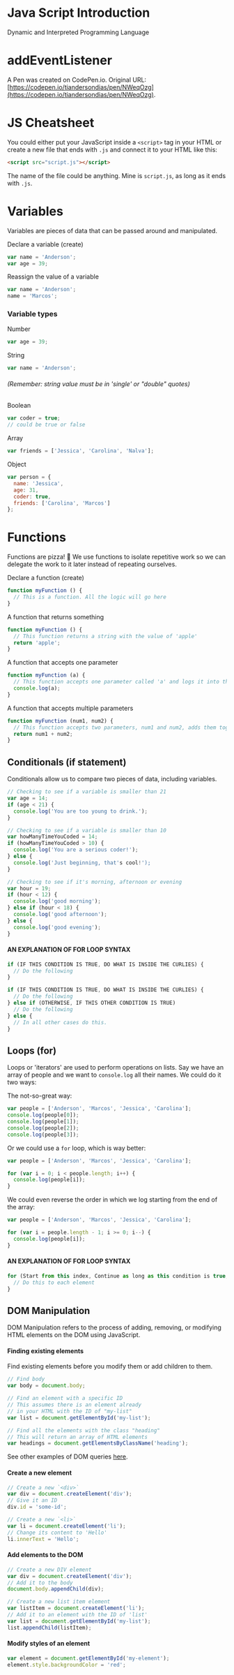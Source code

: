 # Java Script Introduction

Dynamic and Interpreted Programming Language

# addEventListener

A Pen was created on CodePen.io. Original URL: [https://codepen.io/tiandersondias/pen/NWeqOzg](https://codepen.io/tiandersondias/pen/NWeqOzg).

# JS Cheatsheet
You could either put your JavaScript inside a `<script>` tag in your HTML or create a new file that ends with `.js` and connect it to your HTML like this:

```html
<script src="script.js"></script>
```

The name of the file could be anything. Mine is `script.js`, as long as it ends with `.js`.

# Variables
Variables are pieces of data that can be passed around and manipulated.

Declare a variable (create)
```js
var name = 'Anderson';
var age = 39;
```

Reassign the value of a variable
```js
var name = 'Anderson';
name = 'Marcos';
```

### Variable types
Number
```js
var age = 39;
```

String
```js
var name = 'Anderson';
```
###### (Remember: string value must be in 'single' or "double" quotes)

Boolean
```js
var coder = true;
// could be true or false
```

Array
```js
var friends = ['Jessica', 'Carolina', 'Nalva'];
```

Object
```js
var person = {
  name: 'Jessica',
  age: 31,
  coder: true,
  friends: ['Carolina', 'Marcos']
};
```

# Functions
Functions are pizza! 🍕 We use functions to isolate repetitive work so we can delegate the work to it later instead of repeating ourselves.

Declare a function (create)
```js
function myFunction () {
  // This is a function. All the logic will go here
}
```

A function that returns something
```js
function myFunction () {
  // This function returns a string with the value of 'apple'
  return 'apple';
}
```

A function that accepts one parameter
```js
function myFunction (a) {
  // This function accepts one parameter called 'a' and logs it into the console
  console.log(a);
}
```

A function that accepts multiple parameters
```js
function myFunction (num1, num2) {
  // This function accepts two parameters, num1 and num2, adds them together and returns the total value
  return num1 + num2;
}
```

## Conditionals (if statement)
Conditionals allow us to compare two pieces of data, including variables.

```js
// Checking to see if a variable is smaller than 21
var age = 14;
if (age < 21) {
  console.log('You are too young to drink.');
}
```

```js
// Checking to see if a variable is smaller than 10
var howManyTimeYouCoded = 14;
if (howManyTimeYouCoded > 10) {
  console.log('You are a serious coder!');
} else {
  console.log('Just beginning, that's cool!');
}
```

```js
// Checking to see if it's morning, afternoon or evening
var hour = 19;
if (hour < 12) {
  console.log('good morning');
} else if (hour < 18) {
  console.log('good afternoon');
} else {
  console.log('good evening');
}
```

#### AN EXPLANATION OF FOR LOOP SYNTAX
```js
if (IF THIS CONDITION IS TRUE, DO WHAT IS INSIDE THE CURLIES) {
  // Do the following
}
```

```js
if (IF THIS CONDITION IS TRUE, DO WHAT IS INSIDE THE CURLIES) {
  // Do the following
} else if (OTHERWISE, IF THIS OTHER CONDITION IS TRUE)
  // Do the following
} else {
  // In all other cases do this.
}
```

## Loops (for)
Loops or 'iterators' are used to perform operations on lists. Say we have an array of people and we want to `console.log` all their names. We could do it two ways:

The not-so-great way:
```js
var people = ['Anderson', 'Marcos', 'Jessica', 'Carolina'];
console.log(people[0]);
console.log(people[1]);
console.log(people[2]);
console.log(people[3]);
```

Or we could use a `for` loop, which is way better:
```js
var people = ['Anderson', 'Marcos', 'Jessica', 'Carolina'];

for (var i = 0; i < people.length; i++) {
  console.log(people[i]);
}
```

We could even reverse the order in which we log starting from the end of the array:
```js
var people = ['Anderson', 'Marcos', 'Jessica', 'Carolina'];

for (var i = people.length - 1; i >= 0; i--) {
  console.log(people[i]);
}
```

#### AN EXPLANATION OF FOR LOOP SYNTAX
```js
for (Start from this index, Continue as long as this condition is true, Do this after each iteration) {
  // Do this to each element
}
```

## DOM Manipulation
DOM Manipulation refers to the process of adding, removing, or modifying HTML elements on the DOM using JavaScript.

#### Finding existing elements
Find existing elements before you modify them or add children to them.
```js
// Find body
var body = document.body;

// Find an element with a specific ID
// This assumes there is an element already 
// in your HTML with the ID of "my-list"
var list = document.getElementById('my-list');

// Find all the elements with the class "heading"
// This will return an array of HTML elements
var headings = document.getElementsByClassName('heading');
```

See other examples of DOM queries [here](https://developer.mozilla.org/en-US/docs/Web/API/Document/getElementsByClassName).

#### Create a new element
```js
// Create a new `<div>`
var div = document.createElement('div');
// Give it an ID
div.id = 'some-id';

// Create a new `<li>`
var li = document.createElement('li');
// Change its content to 'Hello'
li.innerText = 'Hello';
```

#### Add elements to the DOM
```js
// Create a new DIV element
var div = document.createElement('div');
// Add it to the body
document.body.appendChild(div);
```

```js
// Create a new list item element
var listItem = document.createElement('li');
// Add it to an element with the ID of 'list'
var list = document.getElementById('my-list');
list.appendChild(listItem);
```

#### Modify styles of an element
```js
var element = document.getElementById('my-element');
element.style.backgroundColor = 'red';
```



